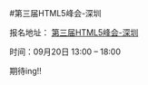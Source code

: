 #第三届HTML5峰会-深圳

报名地址：
<a href="http://www.html5dw.com/event/html5-at-its-third-session-iweb-summit-city-tour-shenzhen/" target="_blank">第三届HTML5峰会-深圳</a>

时间：09月20日 13:00 – 18:00

期待ing!!